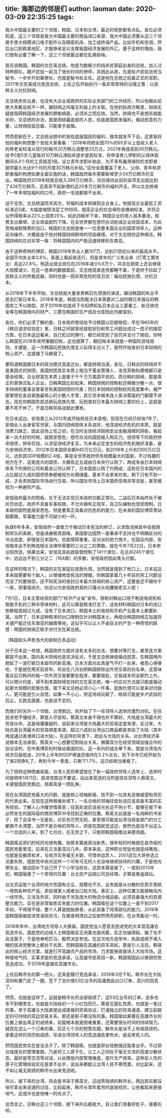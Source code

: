 title: 海那边的邻居们
author: laoman
date: 2020-03-09 22:35:25
tags:
---
我大中国最主要的三个邻居，韩国、日本和台湾，最近的局势都有点乱。各位必须知道，这三个邻居是我大中国最主要的商品进口来源，我大中国必须要从这三个邻居手里大规模进口电子配件以及精密机床，加工成终端产品，比如手机和空调，然后出口到欧美地区，才能挣来足以支撑我国经济发展的外汇。基于这样的理由，我们很有必要了解一下，这三个邻居最近都在乱搞些啥。

首先说韩国。韩国的文在寅总统。他是为数极少的纯赤贫家庭出身的总统，加入过特种部队，跟卢武铉一起当了很长时间的律师，并因此从政，先是给卢武铉总统当秘书，一步步升到幕僚长，也就是秘书处主任。这是他在总统之前最正式的官职。2017年文在寅成功竞选总统，上任之后开始执行一条非常奇特的治理之策：以民粹主义对抗财阀。

文总统赤贫出身，也没有大企业或政府的实际业务部门的工作经历，所以他跟此前绝大多数总统不一样，跟财阀之间毫无利益上的关联。在他的执政方略里，财阀无疑是阻碍韩国经济发展的罪魁祸首，必须杀之而后快。当然，财阀也不是想杀就能杀的，文总统的办法，就是团结最底层的人民，给底层国民发福利，煽动民意的力量，让财阀投鼠忌器，只能束手就擒。




然而悲剧在于，文总统设想中的发给底层国民的福利，根本就发不下去。这里我将他的福利构想整个发给大家看看：“2018年将把全国70%的65岁以上低收入老人的养老金标准从现行的每月20万韩元调整至25万元，2021年再提高到30万韩元。给予0至5岁儿童每月10万韩元津贴并逐步提高标准，将申请育儿停职的父母休假期间头3个月的工资提高1倍。设立青年求职补助金，为不享有雇用保险的求职者提供最久长达9个月的月度30万韩元补贴。”这份全面覆盖了老人、父母、青年和求职者福利构想如果全面实施的话，韩国政府每年需要新增至少24万亿韩币的支出。韩国政府2018年财政总收入398万亿韩币，仅仅维持此前的各项支出就达到了428万亿韩币，还真背不起新增的这20多万亿韩币的福利开支。所以文总统喊了一年多增加福利的口号，政府一毛钱都拨不出来。

迫于无奈，文总统退而求其次，将福利成本转嫁到企业身上。他提高企业最低工资标准近5成，大幅度缩短法定工作时间，提高企业的社会保险金缴纳标准，并将企业所得税率从22%上调至25%。如此四板斧下来，韩国企业的用人成本暴涨，税费支出暴增，企业效益剧烈下降。在全世界都在想尽办法削减企业经营成本，为此竞相减税降费的当口，韩国的文总统是唯一一位恶整本国企业的国家领导人。这种反向操作，大概是由于他对韩国财阀群体的切齿痛恨。对于文总统的这种搞法，韩国财阀的应对非常一致：将韩国国内的产能迅速转移到东南亚。

由于这种奇特的博弈，韩国2018年失业人数107万，达到21世纪以来的最高水平。全国平均失业率3.8%，表面上看起来还行，但是青年的广义失业率（打零工算失业）高达22.8%。制造业就业岗位在2018年减少5.6万个，并且在趋势上还会继续大规模减少。在这一连串的数据面前，文总统简直连觉都睡不着，于是终于捡起了民粹主义的终极武器，同时也是一把非常危险的双刃剑：煽动民族仇恨，对抗日本。

从2018年下半年开始，文总统就大量发表韩日仇恨类的演说，煽动韩国的失业平民去打砸日本车。2018年年底，韩国法院裁决日本需要对二战时期日本强征的韩国劳工予以赔偿，并于2019年初连续下令扣押知名日本企业三菱重工、新日铁住金等在韩国境内的财产。三菱在韩国的生产线及仓库因此均被查封。

各位，你们必须了解的是，日本政府曾经给予过韩国以巨额赔偿，早在1965年的《韩日请求权协定》里，日韩之间就曾经就慰安妇和劳工问题达成过一揽子的赔偿方案。在日本这边看来，自己犯过的罪行，都已经受到了惩罚并支付了赔偿，你特么韩国在2018年突然重翻旧账，这也就算了，翻旧账本来就是一种国际游戏规则。关键是，这一次韩国玩民族仇恨主义玩得太过火了，居然开始查封日本财阀的核心资产，这就捅了马蜂窝了。

要知道韩国跟日本的政治模式高度近似，都是财阀当道。各位，日韩式的财阀并不是美国式的财团，美国财团其实本质上相当于基金管理人，洛克菲勒和摩根都只是基金经理，企业财富在本质上是属于千千万万美国平民的。而日韩的财阀，那是真正的家族式私人企业。日韩两国比较起来，韩国财阀的控制权还稍微分散一点，很多财阀的董事会里甚至有美国财团的代表；而日本财阀的控制权则高度集中，被严密掌控在各自家族最核心的少数人手里，其它资本根本连人家决策层的门都摸不进去。现在你韩国贫民总统玩民族仇恨，玩到查封日本最大财阀三菱的份上，这就是要不死不休了。于是日韩贸易战就此爆发。

在日本这边，安倍晋三从2012年底开始担任日本首相，到现在已经已经快7年了。安倍此人出身宦官世家，与国内财阀团体关系良好。他深谙经济危机的本质，就是消费力缺乏，因此自他上任之初，在当时全球经济刚刚走出金融海啸的阴影，看起来一派大好的时候，就居安思危，想尽办法向国民输入购买力。他领导下的政府拼命借债，拼命花钱，以求促进经济复苏，为未来必定发生的经济危机做好准备，是为安倍经济学。2012年日本国债余额940万亿日元，到2018年上升到1300万亿日元，达到其GDP规模的2.4倍，算是全世界政府债务规模最大的国家。不过有趣的地方在于，这笔庞大的国债，大概有近五成由日本央行认购了，两成多由日本财阀体系下的保险公司和基金公司认购了，日本国民认购了约两成，这些在日本国内的占比超过九成的国债债券都被视为长期储蓄，基本不会拿来炒卖。剩下只有不到一成，才会卖到国际市场进行交易，所以国际市场上日本国债信用非常坚挺，甚至被视为一种避险产品。




安倍政府最大的短板，在于无法实现日本政府功能正常化。二战后日本始终处于被处罚状态，政府不具备军事权限，不允许拥有正规军，自卫队编制也饱受限制。日本政府固然是居安思危，但是要真正具备对抗危机的能力，在未来的国际博弈里站稳脚跟，军事能力是不可缺少的一环。

执政6年多来，安倍政府一直致力于推动日本宪法的修订，以求取消掉其中自我限制军队的条款，但是进展极其困难。美国那边固然一直秉承不支持也不明确反对的冷淡态度，即便是日本国内，也是障碍重重，反对派的势力很大，在国会内部，安倍根本达不到修改相关法律所需要的三分之二的票数。就在今年7月22日，日本参议院改选，结果出来，安倍及其执政联盟控制了141个席位，在总共245个席位中，远远达不到三分之二（164席）的多数，安倍政府因此焦头烂额。

在这样的情况下，韩国的文在寅猛拉民族仇恨，当然就是撞到了枪口上。日本这边本来就需要有个敌人，以增强修改宪法的理据。你韩国拿着几十年前的劳工问题没完没了的要赔偿，还不知死活的查封日本最大财阀的核心资产，这要是还不跟你干一架，把事情闹大，你还以为安倍政府真的只懂点头哈腰做老实人呢！

7月1日，日本主管经贸的部门“经济产业省”宣布，限制对韩出口用于制造电视机和智能手机的三种半导体材料，这可以算是精准打击了，这些材料韩国对日本的进口依赖程度超过九成，没有了日本进口，韩国本土的电视和手机产业基本上都要趴窝。当然了，日本这种精准的出口限制仅针对韩国本土，再结合韩国财阀正加速将关键产能迁往东南亚的越南等地，这似乎可以让人不由自主的产生一种奇怪的联想：两国的财阀正联手对付文在寅总统。



（韩国街头声势浩大的抵制日本运动）

对于日本这一举措，韩国政府方面并没有太多的办法，想要对等打击，甚至连方案都提不出来，国内各大财阀也是坚决反对。于是文总统继续煽动民意，在韩国境内掀起了一波打砸日本超市的新高潮。日本方面对此真是气不打一处来，被恶心得够呛，于是就在两天前宣布，将会在八月初把韩国排除出外贸交易的白名单。这意味着此后日韩间的每一宗外贸交易都要走程序，都要报批，交易成本将会剧烈上升。可以预计的是，得不到本国财阀支持的文在寅总统，唯一的应对方法就只能是煽动起更大规模的民族仇恨。接下来文总统必须小心一件事，民族仇恨可以拿来对付敌人，更可能是引火自焚。如果一不小心，把这场戏玩砸了，结局可能是步卢武铉的后尘，又跑去跳崖，也是说不定的。


而我们的另外一个邻居，台湾那边，则开始了下一任领导人选举的激烈对抗。在任民进党不懂经济，算是人尽皆知，蔡英文本身干得也并不算好。大陆是台湾最大的贸易伙伴，这是毋庸置疑的，说起来台湾是大陆最大的贸易逆差来源，反过来，大陆也是台湾最大的贸易顺差来源，超过六成的台湾出口商品都是卖给了大陆（其中两成通过香港转口进大陆）。在这样的背景下，疏远与大陆的关系，对台湾经济来说根本无法承受。蔡英文一心想要切割陆台关系，搁置双方在经贸领域加强合作的协议谈判，在中美博弈的时候站美国的队，这一系列的组合拳下来，就是台湾岛内经济日益低迷，2018上半年的GDP增速还维持在3.2%左右，到下半年已经开始为了保2而挣扎了。再到今年一季度，只剩下1.7%，这已经相当难看了。

为了扭转这种困难局面，台湾人民将希望放在了新一届政府领导人选举上，选举时间是明年1月11日，民进党那边不要说，站出来竞选的当然是现任领导人蔡英文，关键是国民党那边，局面真是一团乱麻。

现在台湾国民党最大的问题，就是核心领袖断层，找不到一位具有足够威望和资历的代表出来。在现在这种艰难处境下，一名合格的领袖往低处说应该具备丰富的实务经验，了解人心冷暖世情善恶；往高处说应该目光长远不拘小节，能够在接下来必然发生的国际级的商贸博弈中寻找到正确的位置。蔡英文此就是一名纯粹的书呆子，除了会读书一无是处，对实务茫然无知，甚至很可能连台湾当局各部门的分工都搞不太清楚，当然不是合格的领导人，但是在国民党这边，居然也是找不出这么一个合适的人来，到了七月份，在无奈之下，只能把韩国瑜推出来撑场面。

韩国瑜这哥们的经历也很有趣，他原本算是政治新秀，很年轻的时候就在县市级的国民党委里混，后来在立法委混过几年。原本来说，这种职业党徒也就是纯嘴炮，也就是会搬弄权术，与经济实务毫无关联，可惜命运弄人，2001这位大哥参选立法委失败，国民党中央对这样一个可有可无的人也没啥继续扶持的兴趣，于是他光荣失业，被迫回乡下自己开了个小学当校长，这原本算是废了。一直到2013年初，韩国瑜接了一个奇怪的位置：台北农产运销公司总经理，才算是重返政坛。

台北农运是个台湾的地方性国有企业，规模也不大，业务就是从分散的农民手里统一收购各种农产品，卖给城里人或者出口给大陆。事实上，这种位置又能接触岛内一线市场，又涉及外贸，同时由于涉及庞大的物流仓储运输，必须具备强大的资源整合能力，实在是非常锻炼实务能力的位置。韩国瑜在这个位置上一直干到2017年初，干得很不错，整个人算是脱胎换骨，从此具备了闯荡政坛的能力。2016年底韩国瑜被民进党诬陷贪污，在被查明清白之后依然愤而辞职，在台湾轰动一时。

2018年年中，台湾地方领导人大换届，国民党没人愿意去民进党的大本营高雄去竞选市长。国民党的边缘人士韩国瑜反正闲着也是闲着，反正也输得起，输了也不会没面子，于是他单枪匹马，毅然决定参选。在这次地方选举中，执政成绩不堪入眼的民进党整体上都处于劣势，而韩国瑜在高雄的异军突起，更是引人注目。韩提出的核心经济方案，就是打开高雄农产品的市场，力求能够直接进入大陆市场。这种接地气的、实事求是的竞选承诺，让高雄市民耳目一新，韩国瑜因此以微弱优势竞选成功，于2018年底接任高雄市长。

上任后韩市长的第一把火，还真是履行竞选承诺，2019年3月下旬，韩市长在大陆深圳和厦门走了一圈，签下了总价值53亿台币的高雄商品出口订单，高兴的回去了。

然而，也就是这样了。这就是韩市长的全部政绩了。这53亿台币的订单，说多也多不到哪里去，也就是大陆给的一个小红包而已，算是见面礼性质，也就是一笔过的事。至于高雄与大陆直接达成直接的贸易协议，打通独立的贸易通道，建立起稳定的可持续的双边贸易关系，那还是影子都没有的事。韩国瑜如果要在高雄市长的位置上做出真正的成绩来，前面根本就是困难重重，还需要很长时间的持续努力。就现在这么一个订单的事，区区七个月的短暂任期，韩市长是谈不上有啥政绩的。拿着这样的资历和成绩，写进台湾领导人的竞选通告里吹水，是会笑死人的。

然而国民党实在是没法子了。除了韩国瑜，也就是郭台铭勉强还能拿出手。不过郭台铭擅长的管理套路，乃是将工人原子化，让工人之间处于毫无交流的高度分散状态，最好是零交流零对话，以此降低内部管理难度，提升生产效率。这种反人性的原子化管理经验实在是拿不出手，说出来都能让台湾人民不寒而栗，对比起来，还不如让毫无政绩的韩市长出来竞选呢。

所以，接下来的台湾，将会是书呆子蔡英文，迎战零政绩的韩市长。两边其实都没啥可拿出来说道的过往，比较起来，韩市长常年累月的底层经历，让他看起来更接地气，这或许也是他唯一的优点了。

总而言之，日韩台这三个邻居，接下来的瓜都挺大，且让我们准备好肚子，接着吃呗。
